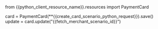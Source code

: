 from {{python_client_resource_name}}.resources import PaymentCard

card = PaymentCard(**{{create_card_scenario_python_request}}).save()
update = card.update("{{fetch_merchant_scenario_id}}")
